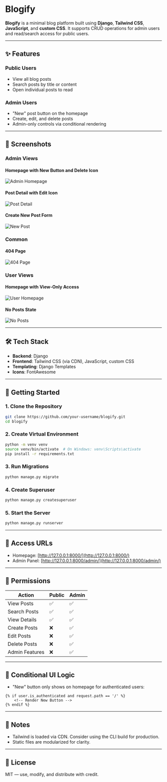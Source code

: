 # Blogify

**Blogify** is a minimal blog platform built using **Django**, **Tailwind CSS**, **JavaScript**, and **custom CSS**.
It supports CRUD operations for admin users and read/search access for public users.

---

## ✨ Features

### Public Users
- View all blog posts
- Search posts by title or content
- Open individual posts to read

### Admin Users
- "New" post button on the homepage
- Create, edit, and delete posts
- Admin-only controls via conditional rendering

---

## 📸 Screenshots

### Admin Views

#### Homepage with New Button and Delete Icon
![Admin Homepage](assets/homepage.png)

#### Post Detail with Edit Icon
![Post Detail](admin-side-post.png)

#### Create New Post Form
![New Post](assets/new_post.png)

### Common

#### 404 Page
![404 Page](assets/404.png)

### User Views

#### Homepage with View-Only Access
![User Homepage](assets/user_home.png)

#### No Posts State
![No Posts](assets/no_posts.png)

---

## 🛠️ Tech Stack

- **Backend**: Django
- **Frontend**: Tailwind CSS (via CDN), JavaScript, custom CSS
- **Templating**: Django Templates
- **Icons**: FontAwesome

---

## 🚀 Getting Started

### 1. Clone the Repository

```bash
git clone https://github.com/your-username/blogify.git
cd blogify
```

### 2. Create Virtual Environment

```bash
python -m venv venv
source venv/bin/activate  # On Windows: venv\Scripts\activate
pip install -r requirements.txt
```

### 3. Run Migrations

```bash
python manage.py migrate
```

### 4. Create Superuser

```bash
python manage.py createsuperuser
```

### 5. Start the Server

```bash
python manage.py runserver
```

---

## 🔗 Access URLs

- Homepage: [http://127.0.0.1:8000/](http://127.0.0.1:8000/)
- Admin Panel: [http://127.0.0.1:8000/admin/](http://127.0.0.1:8000/admin/)

---

## 📁 Permissions

| Action          | Public  | Admin   |
|-----------------|---------|---------|
| View Posts      | ✅       | ✅       |
| Search Posts    | ✅       | ✅       |
| View Details    | ✅       | ✅       |
| Create Posts    | ❌       | ✅       |
| Edit Posts      | ❌       | ✅       |
| Delete Posts    | ❌       | ✅       |
| Admin Features  | ❌       | ✅       |

---

## 🧠 Conditional UI Logic

- "New" button only shows on homepage for authenticated users:
```django
{% if user.is_authenticated and request.path == '/' %}
    <!-- Render New Button -->
{% endif %}
```

---

## 📌 Notes

- Tailwind is loaded via CDN. Consider using the CLI build for production.
- Static files are modularized for clarity.

---

## 📝 License

MIT — use, modify, and distribute with credit.
